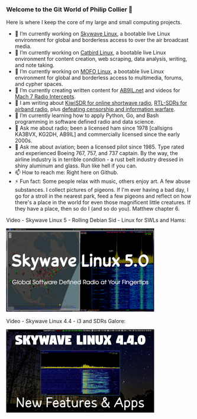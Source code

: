 ### Welcome to the Git World of Philip Collier 👋

Here is where I keep the core of my large and small computing projects.

- 🔭 I’m currently working on [Skywave Linux], a bootable live Linux environment for global and borderless access to over the air broadcast media.
- 🔭 I’m currently working on [Catbird Linux], a bootable live Linux environment for content creation, web scraping, data analysis, writing, and note taking.
- 🔭 I’m currently working on [MOFO Linux], a bootable live Linux environment for global and borderless access to multimedia, forums, and cypher spaces.
- 🔭 I’m currently creating written content for [AB9IL.net] and videos for [Mach 7 Radio Intercepts].
- 👯 I am writing about [KiwiSDR for online shortwave radio], [RTL-SDRs for airband radio], plus [defeating censorship and information warfare].
- 🌱 I’m currently learning how to apply Python, Go, and Bash programming in software defined radio and data science.
- 💬 Ask me about radio; been a licensed ham since 1978 [callsigns KA3BVX, KG2DH, AB9IL] and commercially licensed since the early 2000s.
- 💬 Ask me about aviation; been a licensed pilot since 1985.  Type rated and experienced Boeing 767, 757, and 737 captain.  By the way, the airline industry is in terrible condition - a rust belt industry dressed in shiny aluminum and glass.  Run like hell if you can.
- 📫 How to reach me: Right here on Github.
- ⚡ Fun fact: Some people relax with music, others enjoy art.  A few abuse substances.  I collect pictures of pigeons.  If I'm ever having a bad day, I go for a stroll in the nearest park, feed a few pigeons and reflect on how there's a place in the world for even those magnificent little creatures.  If they have a place, then so do I (and so do you).  Matthew chapter 6.


Video - Skywave Linux 5 - Rolling Debian Sid - Linux for SWLs and Hams:

[![Skywave Linux 5.0 - Rolling Debian Sid - Linux for SWLs and Hams](screenshot_youtube_4.png)](https://youtu.be/odTHnpM9Srg "Skywave Linux 5.0 - Rolling Debian Sid - Linux for SWLs and Hams")

Video - Skywave Linux 4.4 - i3 and SDRs Galore:

[![Skywave Linux 4.4 - i3 and SDRs Galore](screenshot_youtube_3.png)](https://youtu.be/vwECMCEcDh8 "Skywave Linux 4.4 - i3 and SDRs Galore")


<br />
<br />

[AB9IL.net]: https://www.ab9il.net
[defeating censorship and information warfare]: catbirdlinux.com/book08/
[Mach 7 Radio Intercepts]: https://youtube.com/user/AB9IL
[KiwiSDR for online shortwave radio]: skywavelinux.com/book07/
[RTL-SDRs for airband radio]: skywavelinux.com/book02/
[Skywave Linux]: https://skywavelinux.com
[Catbird Linux]: https://catbirdlinux.com
[MOFO Linux]: https://mofolinux.com
[Trumpist seditionists]: https://odysee.com/@Mach7RadioIntercepts:1/january-6-a-coup-unpunished-is-called:2
